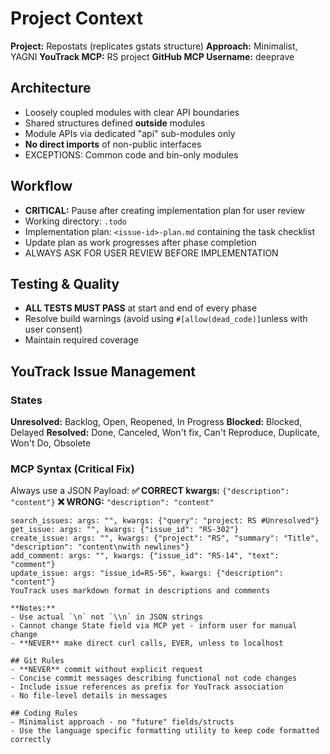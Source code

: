 # Project Context

**Project:** Repostats (replicates gstats structure)
**Approach:** Minimalist, YAGNI
**YouTrack MCP:** RS project
**GitHub MCP Username:** deeprave

## Architecture
- Loosely coupled modules with clear API boundaries
- Shared structures defined **outside** modules
- Module APIs via dedicated "api" sub-modules only
- **No direct imports** of non-public interfaces
- EXCEPTIONS: Common code and bin-only modules

## Workflow
- **CRITICAL:** Pause after creating implementation plan for user review
- Working directory: `.todo`
- Implementation plan: `<issue-id>-plan.md` containing the task checklist
- Update plan as work progresses after phase completion
- ALWAYS ASK FOR USER REVIEW BEFORE IMPLEMENTATION

## Testing & Quality
- **ALL TESTS MUST PASS** at start and end of every phase
- Resolve build warnings (avoid using `#[allow(dead_code)]`unless with user consent)
- Maintain required coverage

## YouTrack Issue Management

### States
**Unresolved:** Backlog, Open, Reopened, In Progress
**Blocked:** Blocked, Delayed
**Resolved:** Done, Canceled, Won't fix, Can't Reproduce, Duplicate, Won't Do, Obsolete

### MCP Syntax (Critical Fix)
Always use a JSON Payload:
**✅ CORRECT kwargs:** `{"description": "content"}`
**❌ WRONG:** `"description": "content"`

```
search_issues: args: "", kwargs: {"query": "project: RS #Unresolved"}
get_issue: args: "", kwargs: {"issue_id": "RS-302"}
create_issue: args: "", kwargs: {"project": "RS", "summary": "Title", "description": "content\nwith newlines"}
add_comment: args: "", kwargs: {"issue_id": "RS-14", "text": "comment"}
update_issue: args: "issue_id=RS-56", kwargs: {"description": "content"}
YouTrack uses markdown format in descriptions and comments

**Notes:**
- Use actual `\n` not `\\n` in JSON strings
- Cannot change State field via MCP yet - inform user for manual change
- **NEVER** make direct curl calls, EVER, unless to localhost

## Git Rules
- **NEVER** commit without explicit request
- Concise commit messages describing functional not code changes
- Include issue references as prefix for YouTrack association
- No file-level details in messages

## Coding Rules
- Minimalist approach - no "future" fields/structs
- Use the language specific formatting utility to keep code formatted correctly
